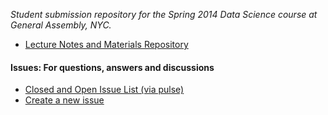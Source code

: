 _Student submission repository for the Spring 2014 Data Science course at General Assembly, NYC._

* [Lecture Notes and Materials Repository](https://github.com/datadave/GADS9-NYC-Spring2014-Lectures)

#### Issues: For questions, answers and discussions
* [Closed and Open Issue List (via pulse)](https://github.com/datadave/GADS9-NYC-Spring2014-Students/pulse#closed-issues)
* [Create a new issue](https://github.com/datadave/GADS9-NYC-Spring2014-Students/issues/new)
